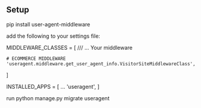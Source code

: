 ## Setup

pip install user-agent-middleware

add the following to your settings file:

MIDDLEWARE_CLASSES = [
    /// ... Your middleware

    # ECOMMERCE MIDDLEWARE
    'useragent.middleware.get_user_agent_info.VisitorSiteMiddlewareClass',
]

INSTALLED_APPS = [
    ...
    'useragent',
]

run python manage.py migrate useragent